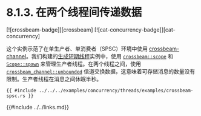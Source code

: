 # 8.1.3. 在两个线程间传递数据

[![crossbeam-badge]][crossbeam] [![cat-concurrency-badge]][cat-concurrency]

这个实例示范了在单生产者、单消费者（SPSC）环境中使用 [crossbeam-channel]。我们构建的[生成短期线程](#生成短期线程)实例中，使用 [`crossbeam::scope`] 和 [`Scope::spawn`] 来管理生产者线程。在两个线程之间，使用 [`crossbeam_channel::unbounded`] 信道交换数据，这意味着可存储消息的数量没有限制。生产者线程在消息之间休眠半秒。

```rust,edition2018
{{ #include ../../../examples/concurrency/threads/examples/crossbeam-spsc.rs }}
```

[crossbeam-channel]: https://docs.rs/crate/crossbeam-channel/
[`crossbeam::scope`]: https://docs.rs/crossbeam/*/crossbeam/fn.scope.html
[`Scope::spawn`]: https://docs.rs/crossbeam/*/crossbeam/thread/struct.Scope.html#method.spawn
[`crossbeam_channel::unbounded`]: https://docs.rs/crossbeam-channel/*/crossbeam_channel/fn.unbounded.html

{{#include ../../links.md}}
